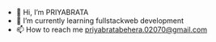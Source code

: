 - 👋 Hi, I’m PRIYABRATA
- 🌱 I’m currently learning fullstackweb development
- 📫 How to reach me priyabratabehera.02070@gmail.com

<!---
priyabrata0611/priyabrata0611 is a ✨ special ✨ repository because its `README.md` (this file) appears on your GitHub profile.
You can click the Preview link to take a look at your changes.
--->
